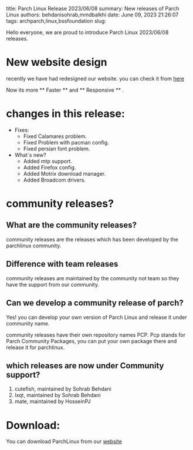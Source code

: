 title:  Parch Linux Release 2023/06/08
summary: New releases of Parch Linux
authors: behdanisohrab,mmdbalkhi
date: June 09, 2023 21:26:07
tags: archparch,linux,bssfoundation
slug: 



Hello everyone, 
we are proud to introduce Parch Linux 2023/06/08 releases.

# New website design

recently we have had redesigned our website. you can check it from [here](https://parchlinux.ir)

Now its more ** Faster ** and ** Responsive ** .

# changes in this release:

* Fixes:
    * Fixed Calamares problem.
    * Fixed Problem with pacman config.
    * Fixed persian font problem.
* What`s new?
    * Added mtp support.
    * Added Firefox config.
    * Added Motrix download manager.
    * Added Broadcom drivers.


# community releases?

## What are the community releases?

community releases are the releases which has been developed by the parchlinux community.

## Difference with team releases

community releases are maintained by the community not team so they have the support from our community.

## Can we develop a community release of parch?

Yes! you can develop your own version of Parch Linux and release it under community name.

community releases have their own repository names PCP. Pcp stands for Parch Community Packages, you can put your own package there and release it for parchlinux.

## which releases are now under Community support?

1. cutefish, maintained by Sohrab Behdani
2. lxqt, maintained by Sohrab Behdani
3. mate, maintained by HosseinPJ


# Download:

You can download ParchLinux from our [website](https://parchlinux.ir)
